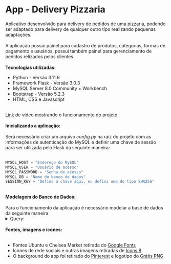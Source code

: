 <h1>App - Delivery Pizzaria</h1>

Aplicativo desenvolvido para delivery de pedidos de uma pizzaria, podendo ser adaptado para delivery de qualquer outro tipo realizando pequenas adaptações.
<br><br>
A aplicação possui painel para cadastro de produtos, categorias, formas de pagamento e usuários, possui também painel para gerenciamento de pedidos relizados pelos clientes.
<br><br>
<strong>Tecnologias utilizadas:</strong>
<ul>
    <li>Python - Versão 3.11.9</li>
    <li>Framework Flask - Versão 3.0.3</li>
    <li>MySQL Server 8.0 Community + Workbench</li>
    <li>Bootstrap - Versão 5.2.3</li>
    <li>HTML, CSS e Javascript</li>
</ul>
<br>
<a href="https://youtu.be/KPCygo20WzM">Link</a> de vídeo mostrando o funcionamento do projeto.
<br><br>
<strong>Inicializando a aplicação:</strong>
<br><br>
Será necessário criar um arquivo <em>config.py</em> na raiz do projeto com as informações de autenticação do MySQL e definir uma chave de sessão para ser utilizada pelo Flask da seguinte maneira:
<br><br>

```python
MYSQL_HOST = "Endereço do MySQL"
MYSQL_USER = "Usuário de acesso"
MYSQL_PASSWORD = "Senha de acesso"
MYSQL_DB = "Nome do banco de dados"
SESSION_KEY = "Defina a chave aqui, eu defini uma do tipo SHA256"
```

<br>
<strong>Modelagem do Banco de Dados:</strong>
<br><br>
Para o funcionamento da aplicação é necessário modelar a base de dados da seguinte maneira:
<br>

<details>
    <summary>Query:</summary>

```sql
CREATE TABLE `appdelivery`.`categorias` (
  `ID` INT NOT NULL,
  `NOME` VARCHAR(30),	
  PRIMARY KEY (`ID`));
  
CREATE TABLE `appdelivery`.`pagamentos` (
  `ID` INT NOT NULL,
  `NOME` VARCHAR(30),	
  PRIMARY KEY (`ID`));
  
CREATE TABLE `appdelivery`.`produtos` (
  `ID` INT NOT NULL,
  `NOME` VARCHAR(30),
  `DESCR` VARCHAR(150),
  `PRECO` DECIMAL(7,2), 
  `IDCATEGO` INT NOT NULL,
  PRIMARY KEY (`ID`),
  CONSTRAINT FOREIGN KEY (`IDCATEGO`) REFERENCES `categorias` (`ID`));

CREATE TABLE `appdelivery`.`usuarios` (
  `ID` INT NOT NULL AUTO_INCREMENT,
  `NOME` VARCHAR(60),
  `LOGIN` VARCHAR(20),
  `EMAIL` VARCHAR(40), 
  `SENHA` VARCHAR(64),
  PRIMARY KEY (`ID`));
  
CREATE TABLE `appdelivery`.`pedidos` (
  `ID` VARCHAR(5) NOT NULL,
  `CLIENTE` VARCHAR(60),
  `TELEFONE` VARCHAR(15),
  `ENDERECO` VARCHAR(100), 
  `NUM_END` INT,
  `BAIRRO` VARCHAR(60),
  `COMPLEMENTO` VARCHAR(250),
  `REFERENCIA` VARCHAR(250),
  `DT_PEDIDO` DATE, 
  `HORA_PEDIDO` TIME, 
  `VALOR_TOTAL` DECIMAL(7,2), 
  `ID_PAG` INT NOT NULL,
  `STATUS` CHAR(1),
  PRIMARY KEY (`ID`),
  CONSTRAINT FOREIGN KEY (`ID_PAG`) REFERENCES `pagamentos` (`ID`));
  
CREATE TABLE `appdelivery`.`itens_pedido` (
  `ID_PED` VARCHAR(5) NOT NULL,
  `ID_PRODUTO` INT,
  CONSTRAINT FOREIGN KEY (`ID_PED`) REFERENCES `pedidos` (`ID`));
  
CREATE TABLE `appdelivery`.`meio_a_meio` (
  `ID_PED` VARCHAR(5) NOT NULL,
  `ID_PIZZA1` INT,
  `ID_PIZZA2` INT,
  CONSTRAINT FOREIGN KEY (`ID_PED`) REFERENCES `pedidos` (`ID`));
  
CREATE TABLE `appdelivery`.`num_ped` (
  `PEDIDO` VARCHAR(5) NOT NULL,
  PRIMARY KEY (`PEDIDO`));
```
<br>
Para acessar o painel de administração, insira um usuário na tabela de usuário utilizando uma senha em formato de SHA256 que pode ser gerada <a href="https://tools.keycdn.com/sha256-online-generator">aqui</a>, a query deve ficar mais ou menos dessa maneira:
<br><br>

```sql
INSERT INTO USUARIOS VALUES (1,'Administrador','admin','','46070d4bf934fb0d4b06d9e2c46e346944e322444900a435d7d9a95e6d7435f5');
```

Na query acima o SHA256 do campo SENHA refere-se a senha "teste".
</details>
<br>
<strong>Fontes, imagens e icones:</strong>
<br><br>
<ul>
    <li>Fontes Ubuntu e Chelsea Market retirada do <a href="https://fonts.google.com">Google Fonts</a></li>
    <li>Icones de rede sociais e outras imagens retiradas de <a href="https://icons8.com.br/icons">Icons 8</a></li>
    <li>O background do app foi retirado do <a href="https://br.pinterest.com">Pinterest</a> e logotipo do <a href="https://www.gratispng.com">Grátis PNG</a></li>
</ul>
